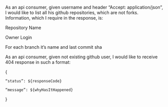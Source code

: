 As an api consumer, given username and header “Accept: application/json”, I would like to list all his github repositories, which are not forks. Information, which I require in the response, is:



Repository Name

Owner Login

For each branch it’s name and last commit sha



As an api consumer, given not existing github user, I would like to receive 404 response in such a format:

{

    “status”: ${responseCode}

    “message”: ${whyHasItHappened}

}
